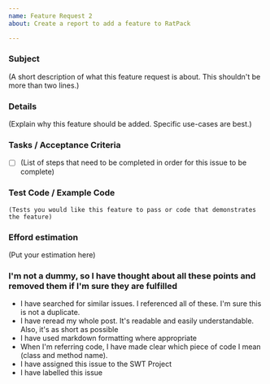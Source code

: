 ```yaml
---
name: Feature Request 2
about: Create a report to add a feature to RatPack

---
```


### Subject
(A short description of what this feature request is about. This shouldn't be more than two lines.)

### Details
(Explain why this feature should be added. Specific use-cases are best.)

### Tasks / Acceptance Criteria
- [ ] (List of steps that need to be completed in order for this issue to be complete)

### Test Code / Example Code
```smalltalk
(Tests you would like this feature to pass or code that demonstrates the feature)
```

### Efford estimation
(Put your estimation here)

### I'm not a dummy, so I have thought about all these points and removed them if I'm sure they are fulfilled
- I have searched for similar issues. I referenced all of these. I'm sure this is not a duplicate.
- I have reread my whole post. It's readable and easily understandable. Also, it's as short as possible
- I have used markdown formatting where appropriate
- When I'm referring code, I have made clear which piece of code I mean (class and method name).
- I have assigned this issue to the SWT Project
- I have labelled this issue
